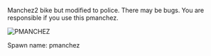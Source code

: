 Manchez2 bike but modified to police.
There may be bugs.
You are responsible if you use this pmanchez.

![PMANCHEZ](https://github.com/FakeRoba/pmanchez/blob/main/image.jpg?raw=true)

Spawn name: pmanchez
